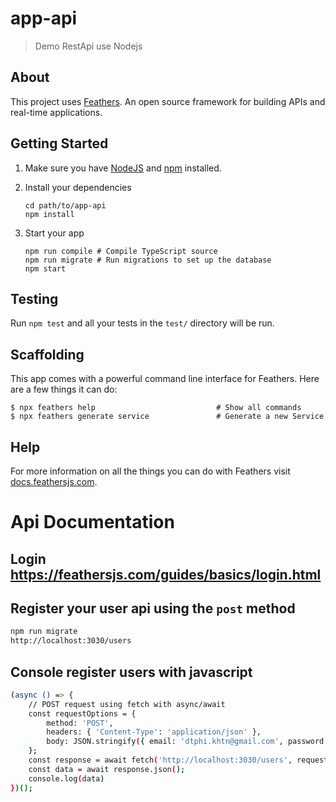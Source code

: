 # app-api

> Demo RestApi use Nodejs

## About

This project uses [Feathers](http://feathersjs.com). An open source framework for building APIs and real-time applications.

## Getting Started

1. Make sure you have [NodeJS](https://nodejs.org/) and [npm](https://www.npmjs.com/) installed.
2. Install your dependencies

    ```
    cd path/to/app-api
    npm install
    ```

3. Start your app

    ```
    npm run compile # Compile TypeScript source
    npm run migrate # Run migrations to set up the database
    npm start
    ```

## Testing

Run `npm test` and all your tests in the `test/` directory will be run.

## Scaffolding

This app comes with a powerful command line interface for Feathers. Here are a few things it can do:

```
$ npx feathers help                           # Show all commands
$ npx feathers generate service               # Generate a new Service
```

## Help

For more information on all the things you can do with Feathers visit [docs.feathersjs.com](http://docs.feathersjs.com).

# Api Documentation
## Login https://feathersjs.com/guides/basics/login.html
## Register your user api using the `post` method
```bash
npm run migrate
http://localhost:3030/users
```
## Console register users with javascript
```bash
(async () => {
    // POST request using fetch with async/await
    const requestOptions = {
        method: 'POST',
        headers: { 'Content-Type': 'application/json' },
        body: JSON.stringify({ email: 'dtphi.khtn@gmail.com', password: '12345678' })
    };
    const response = await fetch('http://localhost:3030/users', requestOptions);
    const data = await response.json();
    console.log(data)
})();
```